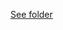 [See folder](https://docs.google.com/spreadsheets/d/14FX2v4EMwxzbYFgIHJr9lhdIbeEc9ZF_YzbKTymx67A/edit?usp=sharing)
